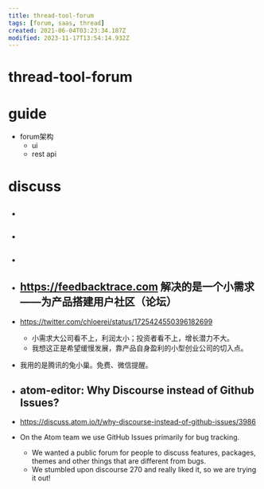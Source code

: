 ```yaml
---
title: thread-tool-forum
tags: [forum, saas, thread]
created: 2021-06-04T03:23:34.187Z
modified: 2023-11-17T13:54:14.932Z
---
```


# thread-tool-forum

# guide

- forum架构
  - ui
  - rest api
# discuss
- ## 

- ## 

- ## 

- ## https://feedbacktrace.com 解决的是一个小需求——为产品搭建用户社区（论坛）
- https://twitter.com/chloerei/status/1725424550396182699
  - 小需求大公司看不上，利润太小；投资者看不上，增长潜力不大。
  - 我想这正是希望缓慢发展，靠产品自身盈利的小型创业公司的切入点。
- 我用的是腾讯的兔小巢。免费、微信提醒。

- ## atom-editor: Why Discourse instead of Github Issues?
- https://discuss.atom.io/t/why-discourse-instead-of-github-issues/3986
- On the Atom team we use GitHub Issues primarily for bug tracking. 
  - We wanted a public forum for people to discuss features, packages, themes and other things that are different from bugs. 
  - We stumbled upon discourse 270 and really liked it, so we are trying it out!
